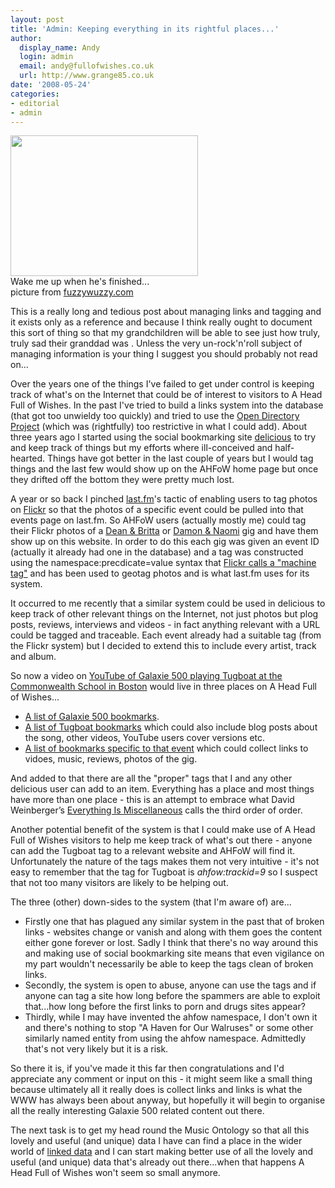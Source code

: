 ```yaml
---
layout: post
title: 'Admin: Keeping everything in its rightful places...'
author:
  display_name: Andy
  login: admin
  email: andy@fullofwishes.co.uk
  url: http://www.grange85.co.uk
date: '2008-05-24'
categories:
- editorial
- admin
---
```

<div class="imagebox-a"><img src="https://media.fullofwishes.co.uk/ahfow/uploads/2008/05/backstage_kyoto-300x225.jpg" alt="" title="Backstage, Kyoto" width="300" height="225" class="alignnone size-medium wp-image-686" /><br/>Wake me up when he's finished...<br/>picture from <a href="http://www.fuzzywuzzy.com">fuzzywuzzy.com</a></div>
<p>This is a really long and tedious post about managing links and tagging and it exists only as a reference and because I think really ought to document this sort of thing so that my grandchildren will be able to see just how truly, truly sad their granddad was . Unless the very un-rock'n'roll subject of managing information is your thing I suggest you should probably not read on...</p>
<p><a id="more"></a><a id="more-685"></a>
<p>Over the years one of the things I've failed to get under control is keeping track of what's on the Internet that could be of interest to visitors to A Head Full of Wishes. In the past I've tried to build a links system into the database (that got too unwieldy too quickly) and tried to use the <a href="http://en.wikipedia.org/wiki/Open_Directory_Project">Open Directory Project</a> (which was (rightfully) too restrictive in what I could add). About three years ago I started using the social bookmarking site <a href="http://del.icio.us">delicious</a> to try and keep track of things but my efforts where ill-conceived and half-hearted. Things have got better in the last couple of years but I would tag things and the last few would show up on the AHFoW home page but once they drifted off the bottom they were pretty much lost.</p>
<p>A year or so back I pinched <a href="http://www.last.fm">last.fm</a>'s tactic of enabling users to tag photos on <a href="http://flickr.com">Flickr</a> so that the photos of a specific event could be pulled into that events page on last.fm. So AHFoW users (actually mostly me) could tag their Flickr photos of a <a href="http://flickr.com/photos/grange85/tags/ahfow%3Ashowid%3D855/">Dean & Britta</a> or <a href="http://flickr.com/photos/grange85/tags/ahfow%3Ashowid%3D901/">Damon & Naomi</a> gig and have them show up on this website. In order to do this each gig was given an event ID (actually it already had one in the database) and a tag was constructed using the namespace:precdicate=value syntax that <a href="http://www.flickr.com/groups/api/discuss/72157594497877875/">Flickr calls a "machine tag"</a> and has been used to geotag photos and is what last.fm uses for its system.</p>
<p>It occurred to me recently that a similar system could be used in delicious to keep track of other relevant things on the Internet, not just photos but plog posts, reviews, interviews and videos - in fact anything relevant with a URL could be tagged and traceable. Each event already had a suitable tag (from the Flickr system) but I decided to extend this to include every artist, track and album.</p>
<p>So now a video on <a href="http://www.youtube.com/watch?v=Z6o2mc-xKa8">YouTube of Galaxie 500 playing Tugboat at the Commonwealth School in Boston</a> would live in three places on A Head Full of Wishes...</p>
<ul>
<li><a href="http://del.icio.us/tag/ahfow:artistid%3D1">A list of Galaxie 500 bookmarks</a>.</li>
<li><a href="http://del.icio.us/tag/ahfow:trackid%3D9">A list of Tugboat bookmarks</a> which could also include blog posts about the song, other videos, YouTube users cover versions etc.</li>
<li><a href="http://del.icio.us/tag/ahfow:showid%3D992">A list of bookmarks specific to that event</a> which could collect links to vidoes, music, reviews, photos of the gig.</li>
</ul>
<p>And added to that there are all the "proper" tags that I and any other delicious user can add to an item. Everything has a place and most things have more than one place - this is an attempt to embrace what David Weinberger’s <a href="http://www.everythingismiscellaneous.com">Everything Is Miscellaneous</a> calls the third order of order.</p>
<p>Another potential benefit of the system is that I could make use of A Head Full of Wishes visitors to help me keep track of what's out there - anyone can add the Tugboat tag to a relevant website and AHFoW will find it. Unfortunately the nature of the tags makes them not very intuitive - it's not easy to remember that the tag for Tugboat is <em>ahfow:trackid=9</em> so I suspect that not too many visitors are likely to be helping out.</p>
<p>The three (other) down-sides to the system (that I'm aware of) are...</p>
<ul>
<li>Firstly one that has plagued any similar system in the past that of broken links - websites change or vanish and along with them goes the content either gone forever or lost. Sadly I think that there's no way around this and making use of social bookmarking site means that even vigilance on my part wouldn't necessarily be able to keep the tags clean of broken links.</li>
<li>Secondly, the system is open to abuse, anyone can use the tags and if anyone can tag a site how long before the spammers are able to exploit that...how long before the first links to porn and drugs sites appear?</li>
<li>Thirdly, while I may have invented the ahfow namespace, I don't own it and there's nothing to stop "A Haven for Our Walruses" or some other similarly named entity from using the ahfow namespace. Admittedly that's not very likely but it is a risk.</li>
</ul>
<p>So there it is, if you've made it this far then congratulations and I'd appreciate any comment or input on this - it might seem like a small thing because ultimately all it really does is collect links and links is what the WWW has always been about anyway, but hopefully it will begin to organise all the really interesting Galaxie 500 related content out there.</p>
<p>The next task is to get my head round the Music Ontology so that all this lovely and useful (and unique) data I have can find a place in the wider world of <a href="http://linkeddata.org/">linked data</a> and I can start making better use of all the lovely and useful (and unique) data that's already out there...when that happens A Head Full of Wishes won't seem so small anymore.</p>
